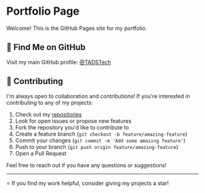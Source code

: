 # Portfolio Page

Welcome! This is the GitHub Pages site for my portfolio.

## 🔗 Find Me on GitHub

Visit my main GitHub profile: [@TADSTech](https://github.com/TADSTech)

## 🤝 Contributing

I'm always open to collaboration and contributions! If you're interested in contributing to any of my projects:

1. Check out my [repositories](https://github.com/TADSTech?tab=repositories)
2. Look for open issues or propose new features
3. Fork the repository you'd like to contribute to
4. Create a feature branch (`git checkout -b feature/amazing-feature`)
5. Commit your changes (`git commit -m 'Add some amazing feature'`)
6. Push to your branch (`git push origin feature/amazing-feature`)
7. Open a Pull Request

Feel free to reach out if you have any questions or suggestions!

---

⭐ If you find my work helpful, consider giving my projects a star!
